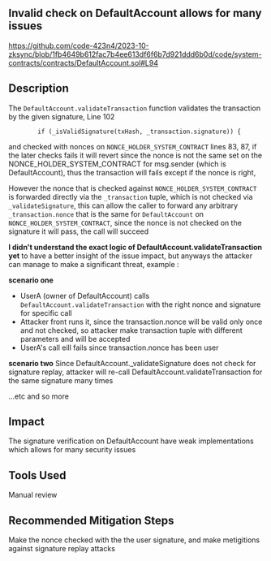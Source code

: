 ## Invalid check on DefaultAccount allows for many issues

https://github.com/code-423n4/2023-10-zksync/blob/1fb4649b612fac7b4ee613df6f6b7d921ddd6b0d/code/system-contracts/contracts/DefaultAccount.sol#L94



## Description
The `DefaultAccount.validateTransaction` function validates the transaction by the given signature, Line 102


```
        if (_isValidSignature(txHash, _transaction.signature)) {

```

and checked with nonces on `NONCE_HOLDER_SYSTEM_CONTRACT` lines 83, 87, if the later checks fails it will revert since the nonce is not the same set on the NONCE_HOLDER_SYSTEM_CONTRACT for msg.sender (which is DefaultAccount), thus the transaction will fails except if the nonce is right, 

However the nonce that is checked against `NONCE_HOLDER_SYSTEM_CONTRACT` is forwarded directly via the `_transaction` tuple, which is not checked via `_validateSignature`, this can allow the caller to forward any arbitrary `_transaction.nonce` that is the same for `DefaultAccount` on  `NONCE_HOLDER_SYSTEM_CONTRACT`, since the nonce is not checked on the signature it will pass, the call will succeed 

**I didn't understand the exact logic of DefaultAccount.validateTransaction yet** to have a better insight of the issue impact, but anyways the attacker can manage to make a significant threat, example :

**scenario one**
* UserA (owner of DefaultAccount) calls `DefaultAccount.validateTransaction` with the right nonce and signature for specific call
* Attacker front runs it, since the transaction.nonce will be valid only once and not checked, so attacker make transaction tuple with different parameters and will be accepted
* UserA's call eill fails since transaction.nonce has been user

**scenario two**
Since DefaultAccount._validateSignature does not check for signature replay, attacker will re-call DefaultAccount.validateTransaction for the same signature many times

...etc and so more

## Impact
The signature verification on DefaultAccount have weak implementations which allows for many security issues

## Tools Used
Manual review

## Recommended Mitigation Steps
Make the nonce checked with the the user signature, and make metigitions against signature replay attacks
